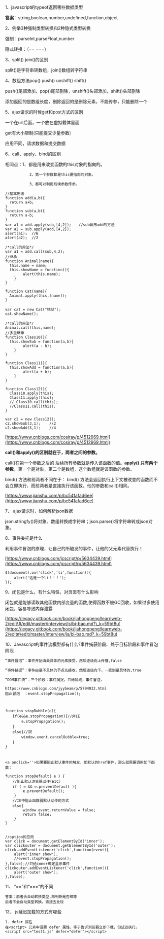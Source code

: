 1、javascript的typeof返回哪些数据类型

**答案**：string,boolean,number,undefined,function,object

2、例举3种强制类型转换和2种隐式类型转换

强制：parseInt,parseFloat,number

隐式转换：（==   ===）

3、split\(\) join\(\)的区别

split\(\)是字符串转数组，join\(\)数组转字符串

4、数组方法pop\(\) push\(\) unshift\(\) shift\(\)

push\(\)尾部添加，pop\(\)尾部删除，unshift\(\)头部添加，shift\(\)头部删除

添加返回的是数组长度，删除返回的是删除元素，不能传参，只能删除一个

5、ajax请求的时候get和post方式的区别

一个在url后面，一个放在虚拟载体里面

get有大小限制\(只能提交少量参数\)

应用不同，请求数据和提交数据

6、call、apply、bind的区别

相同点：1、都是用来改变函数的this对象的指向的。

```
           2、第一个参数都是this要指向的对象。

           3、都可以利用后续参数传参。
```

```
//基本用法
function add(a,b){
  return a+b;  
}
function sub(a,b){
  return a-b;  
}
var a1 = add.apply(sub,[4,2]);　　//sub调用add的方法
var a2 = sub.apply(add,[4,2]);
alert(a1);  //6     
alert(a2);  //2

/*call的用法*/
var a1 = add.call(sub,4,2);
//继承
function Animal(name){
  this.name = name;
  this.showName = function(){
        alert(this.name);    
    }    
}

function Cat(name){
  Animal.apply(this,[name]);    
}

var cat = new Cat("咕咕");
cat.showName();

/*call的用法*/
Animal.call(this,name);
//多重继承
function Class10(){
  this.showSub = function(a,b){
        alert(a - b);
    }   
}

function Class11(){
  this.showAdd = function(a,b){
        alert(a + b);
    }  
}

function Class12(){
  Class10.apply(this);
  Class11.apply(this);   
  // Class10.call(this);
  //Class11.call(this);  
}

var c2 = new Class12();
c2.showSub(3,1);    //2
c2.showAdd(3,1);    //4
```

[https://www.cnblogs.com/cosiray/p/4512969.html](https://www.cnblogs.com/cosiray/p/4512969.html)

**call\(\)和apply\(\)的区别就在于，两者之间的参数。**

call\(\)在第一个参数之后的  后续所有参数就是传入该函数的值。**apply\(\) 只有两个参数**，第一个是对象，第二个是数组，这个数组就是该函数的参数。

bind\(\) 方法和前两者不同在于： bind\(\) 方法会返回执行上下文被改变的函数而不会立即执行，而前两者是直接执行该函数。他的参数和call\(\)相同。

[https://www.jianshu.com/p/bc541afad6ee](https://www.jianshu.com/p/bc541afad6ee)

7、 ajax请求时，如何解析json数据

json.stringfy\(\)将对象、数组转换成字符串；json.parse\(\)将字符串转成json对象。

8、事件委托是什么

利用事件冒泡的原理，让自己的所触发的事件，让他的父元素代替执行！

[https://www.cnblogs.com/jcscript/p/5634439.html](https://www.cnblogs.com/jcscript/p/5634439.html)

```
$(document).on('click','li',function(){
    alert('这是一个li！！！');
});
```

9、闭包是什么，有什么特性，对页面有什么影响

闭包就是能够读取其他函数内部变量的函数,使得函数不被GC回收，如果过多使用闭包，容易导致内存泄露

[https://legacy.gitbook.com/book/jiahongpeng/learnweb-2/edit\#/edit/master/interview/js/bi-bao.md?\_k=59bt8u](https://legacy.gitbook.com/book/jiahongpeng/learnweb-2/edit#/edit/master/interview/js/bi-bao.md?_k=59bt8u)

10、Javascript的事件流模型都有什么?事件捕获阶段、处于目标阶段和事件冒泡阶段

```
“事件冒泡”：事件开始由最具体的元素接受，然后逐级向上传播,false

“事件捕捉”：事件由最不具体的节点先接收，然后逐级向下，一直到最具体的,true

“DOM事件流”：三个阶段：事件捕捉，目标阶段，事件冒泡，

https://www.cnblogs.com/jyybeam/p/5794932.html
阻止冒泡  ：event.stopPropagation();



function stopBubble(e){
　　if(e&&e.stopPropagation){//非IE
　　    e.stopPropagation();
　　}
　　else{//IE
　　    window.event.cancelBubble=true;
　　}
}
　　
　　
<a onclick=''>如果要阻止默认事件的触发，即默认的href事件，那么就需要调用如下函数：

function stopDefault( e ) {
　　//阻止默认浏览器动作(W3C)
　　if ( e && e.preventDefault ){
        e.preventDefault();
    }
　　//IE中阻止函数器默认动作的方式
　　else{
        window.event.returnValue = false;
        return false;
    }
}


//option的应用
var click = document.getElementById('inner');
var clickouter = document.getElementById('outer');
click.addEventListener('click',function(event){
    alert('inner show');
    //event.stopPropagation();
},false);//只给inner绑定显示事件
clickouter.addEventListener('click',function(){
    alert('outer show');
},false);
```

11、 ”==”和“===”的不同

```
答案：前者会自动转换类型,再判断是否相等
后者不会自动类型转换，直接去比较
```

12、 js延迟加载的方式有哪些

```
1. defer 属性
在<script> 元素中设置 defer 属性，等于告诉浏览器立即下载，但延迟执行。
<script src="test1.js" defer="defer"></script>

```



